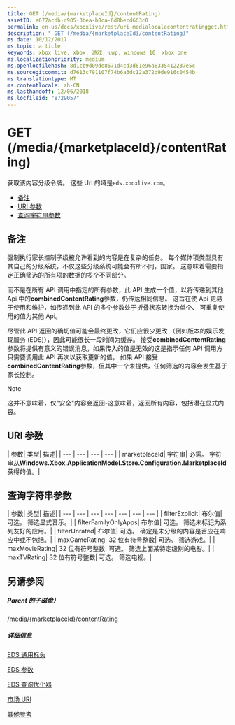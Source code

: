 ```yaml
---
title: GET (/media/{marketplaceId}/contentRating)
assetID: e677acdb-d905-3bea-b0ca-6d8becd663c0
permalink: en-us/docs/xboxlive/rest/uri-medialocalecontentratingget.html
description: " GET (/media/{marketplaceId}/contentRating)"
ms.date: 10/12/2017
ms.topic: article
keywords: xbox live, xbox, 游戏, uwp, windows 10, xbox one
ms.localizationpriority: medium
ms.openlocfilehash: 8d1cb9d09de8671d4cd3d61e96a8335412237e5c
ms.sourcegitcommit: d7613c791107f74b6a3dc12a372d9de916c0454b
ms.translationtype: MT
ms.contentlocale: zh-CN
ms.lasthandoff: 12/06/2018
ms.locfileid: "8729057"
---
```

# <a name="get-mediamarketplaceidcontentrating"></a>GET (/media/{marketplaceId}/contentRating)
获取该内容分级令牌。 这些 Uri 的域是`eds.xboxlive.com`。
 
  * [备注](#ID4EV)
  * [URI 参数](#ID4ELB)
  * [查询字符串参数](#ID4EWB)
 
<a id="ID4EV"></a>

 
## <a name="remarks"></a>备注
 
强制执行家长控制子级被允许看到的内容是在复杂的任务。 每个媒体项类型具有其自己的分级系统，不仅这些分级系统可能会有所不同，国家。 这意味着需要指定正确筛选的所有项的数据的多个不同部分。
 
而不是在所有 API 调用中指定的所有参数，此 API 生成一个值，以将传递到其他 Api 中的**combinedContentRating**参数，仍传达相同信息。 这旨在使 Api 更易于使用和维护，如传递到此 API 的多个参数处于折叠状态转换为单个、 可重复使用的值为其他 Api。
 
尽管此 API 返回的确切值可能会最终更改，它们应很少更改 （例如版本的娱乐发现服务 (EDS)），因此可能很长一段时间为缓存。 接受**combinedContentRating**参数将提供有意义的错误消息，如果传入的值是无效的这是指示任何 API 调用方只需要调用此 API 再次以获取更新的值。 如果 API 接受**combinedContentRating**参数，但其中一个未提供，任何筛选的内容会发生基于家长控制。 

> [!NOTE] 
> 这并不意味着，仅"安全"内容会返回-这意味着，返回所有内容，包括潜在显式内容。 


  
<a id="ID4ELB"></a>

 
## <a name="uri-parameters"></a>URI 参数
 
| 参数| 类型| 描述| 
| --- | --- | --- | --- | 
| marketplaceId| 字符串| 必需。 字符串从<b>Windows.Xbox.ApplicationModel.Store.Configuration.MarketplaceId</b>获得的值。| 
  
<a id="ID4EWB"></a>

 
## <a name="query-string-parameters"></a>查询字符串参数
 
| 参数| 类型| 描述| 
| --- | --- | --- | --- | --- | --- | --- | 
| filterExplicit| 布尔值| 可选。 筛选显式音乐。| 
| filterFamilyOnlyApps| 布尔值| 可选。 筛选未标记为系列友好的应用。| 
| filterUnrated| 布尔值| 可选。 确定是未分级的内容是否应在响应中或不包括。| 
| maxGameRating| 32 位有符号整数| 可选。 筛选游戏。| 
| maxMovieRating| 32 位有符号整数| 可选。 筛选上面某特定级别的电影。| 
| maxTVRating| 32 位有符号整数| 可选。 筛选电视。| 
  
<a id="ID4E5D"></a>

 
## <a name="see-also"></a>另请参阅
 
<a id="ID4EAE"></a>

 
##### <a name="parent"></a>Parent 的子磁盘） 

[/media/{marketplaceId}/contentRating](uri-medialocalecontentrating.md)

  
<a id="ID4EKE"></a>

 
##### <a name="further-information"></a>详细信息 

[EDS 通用标头](../../additional/edscommonheaders.md)

 [EDS 参数](../../additional/edsparameters.md)

 [EDS 查询优化器](../../additional/edsqueryrefiners.md)

 [市场 URI](atoc-reference-marketplace.md)

 [其他参考](../../additional/atoc-xboxlivews-reference-additional.md)

   
